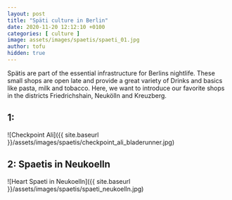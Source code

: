 ```yaml
---
layout: post
title: "Späti culture in Berlin"
date: 2020-11-20 12:12:10 +0100
categories: [ culture ]
image: assets/images/spaetis/spaeti_01.jpg
author: tofu
hidden: true
---
```


Spätis are part of the essential infrastructure for Berlins nightlife. These small shops are open late and provide a great variety of Drinks and basics like pasta, milk and tobacco. Here, we want to introduce our favorite shops in the districts Friedrichshain, Neukölln and Kreuzberg.

## 1: 

![Checkpoint Ali]({{ site.baseurl }}/assets/images/spaetis/checkpoint_ali_bladerunner.jpg)


## 2: Spaetis in Neukoelln


![Heart Spaeti in Neukoelln]({{ site.baseurl }}/assets/images/spaetis/spaeti_neukoelln.jpg)